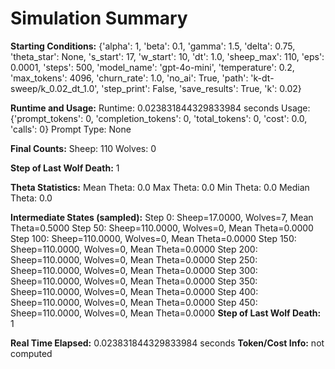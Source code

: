 # Simulation Summary

**Starting Conditions:**
{'alpha': 1, 'beta': 0.1, 'gamma': 1.5, 'delta': 0.75, 'theta_star': None, 's_start': 17, 'w_start': 10, 'dt': 1.0, 'sheep_max': 110, 'eps': 0.0001, 'steps': 500, 'model_name': 'gpt-4o-mini', 'temperature': 0.2, 'max_tokens': 4096, 'churn_rate': 1.0, 'no_ai': True, 'path': 'k-dt-sweep/k_0.02_dt_1.0', 'step_print': False, 'save_results': True, 'k': 0.02}

**Runtime and Usage:**
Runtime: 0.023831844329833984 seconds
Usage: {'prompt_tokens': 0, 'completion_tokens': 0, 'total_tokens': 0, 'cost': 0.0, 'calls': 0}
Prompt Type: None

**Final Counts:**
Sheep: 110
Wolves: 0

**Step of Last Wolf Death:**
1

**Theta Statistics:**
Mean Theta: 0.0
Max Theta: 0.0
Min Theta: 0.0
Median Theta: 0.0

**Intermediate States (sampled):**
Step 0: Sheep=17.0000, Wolves=7, Mean Theta=0.5000
Step 50: Sheep=110.0000, Wolves=0, Mean Theta=0.0000
Step 100: Sheep=110.0000, Wolves=0, Mean Theta=0.0000
Step 150: Sheep=110.0000, Wolves=0, Mean Theta=0.0000
Step 200: Sheep=110.0000, Wolves=0, Mean Theta=0.0000
Step 250: Sheep=110.0000, Wolves=0, Mean Theta=0.0000
Step 300: Sheep=110.0000, Wolves=0, Mean Theta=0.0000
Step 350: Sheep=110.0000, Wolves=0, Mean Theta=0.0000
Step 400: Sheep=110.0000, Wolves=0, Mean Theta=0.0000
Step 450: Sheep=110.0000, Wolves=0, Mean Theta=0.0000
**Step of Last Wolf Death:** 1

**Real Time Elapsed:** 0.023831844329833984 seconds
**Token/Cost Info:** not computed